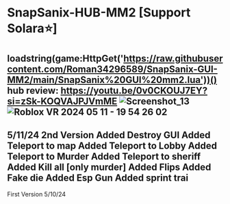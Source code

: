 # SnapSanix-HUB-MM2 [Support Solara⭐]
loadstring(game:HttpGet('https://raw.githubusercontent.com/Roman34296589/SnapSanix-GUI-MM2/main/SnapSanix%20GUI%20mm2.lua'))()
hub review: https://youtu.be/0v0CKOUJ7EY?si=zSk-KOQVAJPJVmME
![Screenshot_13](https://github.com/Roman34296589/SnapSanix-GUI-MM2/assets/63724487/436b43ab-8f22-4e01-9abc-1bdbdb3c97b4)
![Roblox VR 2024 05 11 - 19 54 26 02](https://github.com/Roman34296589/SnapSanix-GUI-MM2/assets/63724487/da45244f-8d91-4086-878c-42bdd39d0e40)
------------------------------
5/11/24 2nd Version 
Added Destroy GUI
Added Teleport to map
Added Teleport to Lobby
Added Teleport to Murder
Added Teleport to sheriff
Added Kill all [only murder]
Added Flips
Added Fake die
Added Esp Gun
Added sprint trai
-----------------------------
First Version 5/10/24
